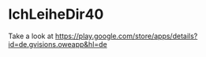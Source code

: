 # IchLeiheDir40

Take a look at https://play.google.com/store/apps/details?id=de.gvisions.oweapp&hl=de
